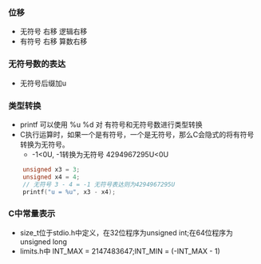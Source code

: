 ### 位移
* 无符号 右移 逻辑右移
* 有符号 右移 算数右移

### 无符号数的表达
* 无符号后缀加u

### 类型转换
* printf 可以使用 %u %d 对 有符号和无符号数进行类型转换  
* C执行运算时，如果一个是有符号，一个是无符号，那么C会隐式的将有符号转换为无符号。  
    * -1<0U, -1转换为无符号 4294967295U<0U
```C
    unsigned x3 = 3;
    unsigned x4 = 4;
    // 无符号 3 - 4 = -1 无符号表达则为4294967295U
    printf("u = %u", x3 - x4);
```

### C中常量表示
* size_t位于stdio.h中定义，在32位程序为unsigned int;在64位程序为unsigned long 
* limits.h中 INT_MAX = 2147483647;INT_MIN = (-INT_MAX - 1)

